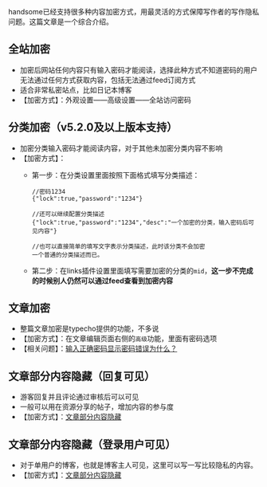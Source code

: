 handsome已经支持很多种内容加密方式，用最灵活的方式保障写作者的写作隐私问题。这篇文章是一个综合介绍。

## 全站加密

* 加密后网站任何内容只有输入密码才能阅读，选择此种方式不知道密码的用户无法通过任何方式获取内容，包括无法通过feed订阅方式
* 适合非常私密站点，比如日记本博客
* 【加密方式】：外观设置——高级设置——全站访问密码


## 分类加密（v5.2.0及以上版本支持）

* 加密分类输入密码才能阅读内容，对于其他未加密分类内容不影响
* 【加密方式】：
    * 第一步：在分类设置里面按照下面格式填写分类描述：
        
        ```
        //密码1234
        {"lock":true,"password":"1234"}
        
        //还可以继续配置分类描述
        {"lock":true,"password":"1234","desc":"一个加密的分类，输入密码后可见内容"}
        
        //也可以直接简单的填写文字表示分类描述，此时该分类不会加密
        一个普通的分类描述而已。
        ``` 
    * 第二步：在links插件设置里面填写需要加密的分类的`mid`，**这一步不完成的时候别人仍然可以通过feed查看到加密内容**

## 文章加密

* 整篇文章加密是typecho提供的功能，不多说
* 【加密方式】：在文章编辑页面右侧的`高级`功能，里面有密码选项
* 【相关问题】：[输入正确密码显示密码错误为什么？](./common-problems)

## 文章部分内容隐藏（回复可见）

* 游客回复并且评论通过审核后可以可见
* 一般可以用在资源分享的帖子，增加内容的参与度
* 【加密方式】：[文章部分内容隐藏]()

## 文章部分内容隐藏（登录用户可见）

* 对于单用户的博客，也就是博客主人可见，这里可以写一写比较隐私的内容。
* 【加密方式】：[文章部分内容隐藏]()

